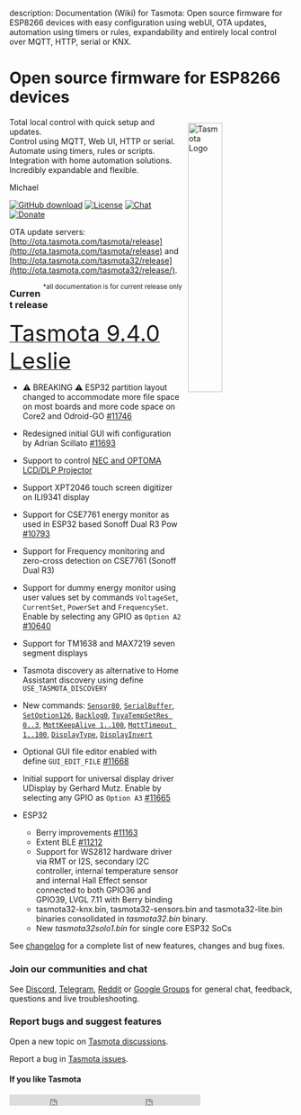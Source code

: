 description: Documentation (Wiki) for Tasmota: Open source firmware for ESP8266 devices with easy configuration using webUI, OTA updates, automation using timers or rules, expandability and entirely local control over MQTT, HTTP, serial or KNX.

# Open source firmware for ESP8266 devices

<img style="margin: 10px 10px; float:right; width:35%" src="_media/frontlogo.svg" alt="Tasmota Logo"></img>
Total local control with quick setup and updates.    
Control using MQTT, Web UI, HTTP or serial.    
Automate using timers, rules or scripts.    
Integration with home automation solutions.    
Incredibly expandable and flexible.     

Michael

[![GitHub download](https://img.shields.io/github/downloads/arendst/Tasmota/total.svg?style=flat-square&color=green)](https://github.com/arendst/Tasmota/releases/latest)
[![License](https://img.shields.io/github/license/arendst/Tasmota.svg?style=flat-square)](https://github.com/arendst/Tasmota/blob/development/LICENSE.txt)
[![Chat](https://img.shields.io/discord/479389167382691863.svg?style=flat-square&color=blueviolet)](https://discord.gg/Ks2Kzd4)
[![Donate](https://img.shields.io/badge/donate-PayPal-blue.svg?style=flat-square)](https://paypal.me/tasmota)


OTA update servers: [http://ota.tasmota.com/tasmota/release](http://ota.tasmota.com/tasmota/release) and [http://ota.tasmota.com/tasmota32/release](http://ota.tasmota.com/tasmota32/release/).

<small><span style="float:right">\*all documentation is for current release only</small></span>
### Current release 
<a href="https://github.com/arendst/Tasmota/releases/tag/v9.4.0"><span style="font-size:40px;">Tasmota 9.4.0 Leslie</span></a><br>


- :warning: BREAKING :warning: ESP32 partition layout changed to accommodate more file space on most boards and more code space on Core2 and Odroid-GO [#11746](https://github.com/arendst/Tasmota/issues/11746)

- Redesigned initial GUI wifi configuration by Adrian Scillato [#11693](https://github.com/arendst/Tasmota/issues/11693)
- Support to control [NEC and OPTOMA LCD/DLP Projector](Projector.md)
- Support XPT2046 touch screen digitizer on ILI9341 display 
- Support for CSE7761 energy monitor as used in ESP32 based Sonoff Dual R3 Pow [#10793](https://github.com/arendst/Tasmota/issues/10793)
- Support for Frequency monitoring and zero-cross detection on CSE7761 (Sonoff Dual R3)
- Support for dummy energy monitor using user values set by commands ``VoltageSet``, ``CurrentSet``, ``PowerSet`` and ``FrequencySet``. Enable by selecting any GPIO as ``Option A2`` [#10640](https://github.com/arendst/Tasmota/issues/10640)
- Support for TM1638 and MAX7219 seven segment displays 
- Tasmota discovery as alternative to Home Assistant discovery using define ``USE_TASMOTA_DISCOVERY``
- New commands: [`Sensor80`](Commands.md#sensor80), [`SerialBuffer`](Commands.md#serialbuffer), [`SetOption126`](Commands.md#setoption126), [`Backlog0`](Commands.md#backlog0), [`TuyaTempSetRes 0..3`](Commands.md#tuyatempsetres), [`MqttKeepAlive 1..100`](Commands.md#mqttkeepalive), [`MqttTimeout 1..100`](Commands.md#mqtttimeout), [`DisplayType`](Commands.md#displaytype), [`DisplayInvert`](Commands.md#displayinvert)
- Optional GUI file editor enabled with define ``GUI_EDIT_FILE`` [#11668](https://github.com/arendst/Tasmota/issues/11668)
- Initial support for universal display driver UDisplay by Gerhard Mutz. Enable by selecting any GPIO as ``Option A3`` [#11665](https://github.com/arendst/Tasmota/issues/11665)
- ESP32
    - Berry improvements [#11163](https://github.com/arendst/Tasmota/issues/11163)
    - Extent BLE [#11212](https://github.com/arendst/Tasmota/issues/11212)
    - Support for WS2812 hardware driver via RMT or I2S, secondary I2C controller, internal temperature sensor and internal Hall Effect sensor connected to both GPIO36 and GPIO39, LVGL 7.11 with Berry binding
    - tasmota32-knx.bin, tasmota32-sensors.bin and tasmota32-lite.bin binaries consolidated in *tasmota32.bin* binary. 
    - New *tasmota32solo1.bin* for single core ESP32 SoCs

See [changelog](https://github.com/arendst/Tasmota/blob/development/CHANGELOG.md) for a complete list of new features, changes and bug fixes.

### Join our communities and chat
See [Discord](https://discord.gg/Ks2Kzd4), [Telegram](https://t.me/tasmota), [Reddit](https://www.reddit.com/r/tasmota/) or [Google Groups](https://groups.google.com/d/forum/sonoffusers) for general chat, feedback, questions and live troubleshooting.

### Report bugs and suggest features
Open a new topic on [Tasmota discussions](https://github.com/arendst/Tasmota/discussions).

Report a bug in [Tasmota issues](https://github.com/arendst/Tasmota/issues).


#### If you like Tasmota
<iframe src="https://ghbtns.com/github-btn.html?user=arendst&repo=tasmota&type=star&count=true" frameborder="0" scrolling="0" width="170px" height="20px"></iframe><iframe src="https://ghbtns.com/github-btn.html?user=arendst&repo=tasmota&type=fork&count=true" frameborder="0" scrolling="0" width="170px" height="20px"></iframe> 
